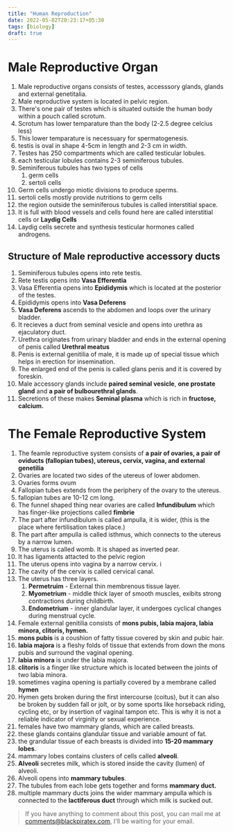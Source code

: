 ```yaml
---
title: "Human Reproduction"
date: 2022-05-02T20:23:17+05:30
tags: [biology]
draft: true
---
```


# Male Reproductive Organ
1. Male reproductive organs consists of testes, accesssory glands, glands and external genetitalia.
2. Male reproductive system is located in pelvic region.
3. There's one pair of testes which is situated outside the human body within a pouch called scrotum. 
4. Scrotum has lower temparature than the body (2-2.5 degree celcius less)
5. This lower temparature is necessuary for spermatogenesis.
6. testis is oval in shape 4-5cm in length and 2-3 cm in width.
7. Testes has 250 compartments which are called testicular lobules.
8. each testicular lobules contains 2-3 seminiferous tubules. 
9. Seminiferous tubules has two types of cells 
    1. germ cells
    2. sertoli cells
10. Germ cells undergo miotic divisions to produce sperms.
11. sertoli cells mostly provide nutritions to germ cells
12. the region outside the seminiferous tubules is called interstitial space.
13. It is full with blood vessels and cells found here are called interstitial cells or **Laydig Cells**
14. Laydig cells secrete and synthesis testicular hormones called androgens.

## Structure of Male reproductive accessory ducts
1. Seminiferous tubules opens into rete testis. 
2. Rete testis opens into **Vasa Efferentia** 
3. Vasa Efferentia opens into **Epididymis** which is located at the posterior of the testes.
4. Epididymis opens into **Vasa Deferens**
5. **Vasa Deferens** ascends to the abdomen and loops over the urinary bladder.
6. It recieves a duct from seminal vesicle and opens into urethra as ejaculatory duct.
7. Urethra originates from urinary bladder and ends in the external opening of penis called **Urethral meatus**
8. Penis is external genitilia of male, it is made up of special tissue which helps in erection for insemination.
9. The enlarged end of the penis is called glans penis and it is covered by foreskin.
10. Male accessory glands include **paired seminal vesicle**, **one prostate gland** and **a pair of bulbourethral glands**.
11. Secretions of these makes **Seminal plasma** which is rich in **fructose, calcium.**

# The Female Reproductive System
1. The feamle reproductive system consists of **a pair of ovaries,  a pair of oviducts (fallopian tubes), utereus, cervix, vagina, and external genetilia**
2. Ovaries are located two sides of the utereus of lower abdomen. 
3. Ovaries forms ovum
4. Fallopian tubes extends from the periphery of the ovary to the utereus. 
5. fallopian tubes are 10-12 cm long. 
6. The funnel shaped thing near ovaries are called **Infundibulum** which has finger-like projections called **fimbrie**
7. The part after infundibulum is called ampulla, it is wider, (this is the place where fertilisation takes place.)
8. The part after ampulla is called isthmus, which connects to the utereus by a narrow lumen. 
9. The uterus is called womb. It is shaped as inverted pear. 
10. It has ligaments attacted to the pelvic region
11. The uterus opens into vagina by a narrow cervix. i
12. The cavity of the cervix is called cervical canal.
13. The uterus has three layers.
    1. **Permetruim** - External thin membrenous tissue layer.
    2. **Myometrium** - middle thick layer of smooth muscles, exibits strong contractions during childbirth.
    3. **Endometrium** - inner glandular layer, it undergoes cyclical changes during menstrual cycle.
14. Female external genitilia consists of **mons pubis, labia majora, labia minora, clitoris, hymen.**
15. **mons pubis** is a coushion of fatty tissue covered by skin and pubic hair. 
16. **labia majora** is a fleshy folds of tissue that extends from down the mons pubis and surround the vaginal opening. 
17. **labia minora** is under the labia majora.
18. **clitoris** is a finger like structure which is located between the joints of two labia minora.
19. sometimes vagina opening is partially covered by a membrane called **hymen**
20. Hymen gets broken during the first intercourse (coitus), but it can also be broken by sudden fall or jolt, or by some sports like horseback riding, cycling etc, or by insertion of vaginal tampon etc. This is why it is not a reliable indicator of virginity or sexual experience. 
21. females have two mammary glands, which are called breasts. 
22. these glands contains glandular tissue and variable amount of fat. 
23. the grandular tissue of each breasts is divided into **15-20 mammary lobes**.
24. mammary lobes contains clusters of cells called **alveoli**.
25. **Alveoli** secretes milk, which is stored inside the cavity (lumen) of alveoli.
26. Alveoli opens into **mammary tubules**. 
27. The tubules from each lobe gets together and forms **mammary duct.**
28.  multiple mammary ducts joins the wider mammary ampulla which is connected to the **lactiferous duct** through which milk is sucked out. 

> If you have anything to comment about this post, you can mail me at [comments@blackpiratex.com](mailto:comments@blackpiratex.com), I'll be waiting for your email.

